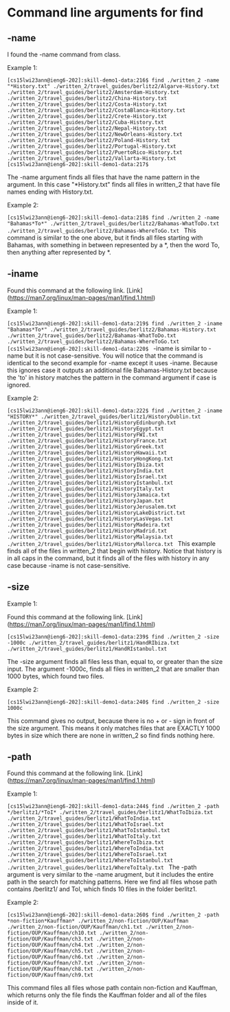 # Command line arguments for find

## -name

I found the -name command from class.

Example 1:

`[cs15lwi23ann@ieng6-202]:skill-demo1-data:216$ find ./written_2 -name "*History.txt"
./written_2/travel_guides/berlitz2/Algarve-History.txt
./written_2/travel_guides/berlitz2/Amsterdam-History.txt
./written_2/travel_guides/berlitz2/China-History.txt
./written_2/travel_guides/berlitz2/Costa-History.txt
./written_2/travel_guides/berlitz2/CostaBlanca-History.txt
./written_2/travel_guides/berlitz2/Crete-History.txt
./written_2/travel_guides/berlitz2/Cuba-History.txt
./written_2/travel_guides/berlitz2/Nepal-History.txt
./written_2/travel_guides/berlitz2/NewOrleans-History.txt
./written_2/travel_guides/berlitz2/Poland-History.txt
./written_2/travel_guides/berlitz2/Portugal-History.txt
./written_2/travel_guides/berlitz2/PuertoRico-History.txt
./written_2/travel_guides/berlitz2/Vallarta-History.txt
[cs15lwi23ann@ieng6-202]:skill-demo1-data:217$
`

The -name argument finds all files that have the name pattern in the argument. In this case "*History.txt" finds all files in written_2 that have file names ending with History.txt.

Example 2:

`[cs15lwi23ann@ieng6-202]:skill-demo1-data:218$ find ./written_2 -name "Bahamas*To*"
./written_2/travel_guides/berlitz2/Bahamas-WhatToDo.txt
./written_2/travel_guides/berlitz2/Bahamas-WhereToGo.txt
`
This command is similar to the one above, but it finds all files starting with Bahamas, with something in between represented by a *, then the word To, then anything after represented by *.

## -iname

Found this command at the following link.
[Link] (https://man7.org/linux/man-pages/man1/find.1.html)

Example 1:

`[cs15lwi23ann@ieng6-202]:skill-demo1-data:219$ find ./written_2 -iname "Bahamas*To*"
./written_2/travel_guides/berlitz2/Bahamas-History.txt
./written_2/travel_guides/berlitz2/Bahamas-WhatToDo.txt
./written_2/travel_guides/berlitz2/Bahamas-WhereToGo.txt
[cs15lwi23ann@ieng6-202]:skill-demo1-data:220$
`
-iname is similar to -name but it is not case-sensitive. You will notice that the command is identical to the second example for -name except it uses -iname. Because this ignores case it outputs an additional file Bahamas-History.txt because the 'to' in history matches the pattern in the command argument if case is ignored.

Example 2:

`[cs15lwi23ann@ieng6-202]:skill-demo1-data:222$ find ./written_2 -iname "HISTORY*"
./written_2/travel_guides/berlitz1/HistoryDublin.txt
./written_2/travel_guides/berlitz1/HistoryEdinburgh.txt
./written_2/travel_guides/berlitz1/HistoryEgypt.txt
./written_2/travel_guides/berlitz1/HistoryFWI.txt
./written_2/travel_guides/berlitz1/HistoryFrance.txt
./written_2/travel_guides/berlitz1/HistoryGreek.txt
./written_2/travel_guides/berlitz1/HistoryHawaii.txt
./written_2/travel_guides/berlitz1/HistoryHongKong.txt
./written_2/travel_guides/berlitz1/HistoryIbiza.txt
./written_2/travel_guides/berlitz1/HistoryIndia.txt
./written_2/travel_guides/berlitz1/HistoryIsrael.txt
./written_2/travel_guides/berlitz1/HistoryIstanbul.txt
./written_2/travel_guides/berlitz1/HistoryItaly.txt
./written_2/travel_guides/berlitz1/HistoryJamaica.txt
./written_2/travel_guides/berlitz1/HistoryJapan.txt
./written_2/travel_guides/berlitz1/HistoryJerusalem.txt
./written_2/travel_guides/berlitz1/HistoryLakeDistrict.txt
./written_2/travel_guides/berlitz1/HistoryLasVegas.txt
./written_2/travel_guides/berlitz1/HistoryMadeira.txt
./written_2/travel_guides/berlitz1/HistoryMadrid.txt
./written_2/travel_guides/berlitz1/HistoryMalaysia.txt
./written_2/travel_guides/berlitz1/HistoryMallorca.txt
`
This example finds all of the files in written_2 that begin with history. Notice that history is in all caps in the command, but it finds all of the files with history in any case because -iname is not case-sensitive.

## -size

Example 1:

Found this command at the following link.
[Link] (https://man7.org/linux/man-pages/man1/find.1.html)

`[cs15lwi23ann@ieng6-202]:skill-demo1-data:239$ find ./written_2 -size -1000c
./written_2/travel_guides/berlitz1/HandRIbiza.txt
./written_2/travel_guides/berlitz1/HandRIstanbul.txt
`

The -size argument finds all files less than, equal to, or greater than the size input. The argument -1000c, finds all files in written_2 that are smaller than 1000 bytes, which found two files.

Example 2:

`[cs15lwi23ann@ieng6-202]:skill-demo1-data:240$ find ./written_2 -size 1000c`

This command gives no output, because there is no + or - sign in front of the size argument. This means it only matches files that are EXACTLY 1000 bytes in size which there are none in written_2 so find finds nothing here.

## -path

Found this command at the following link.
[Link] (https://man7.org/linux/man-pages/man1/find.1.html)

Example 1:

`[cs15lwi23ann@ieng6-202]:skill-demo1-data:244$ find ./written_2 -path */berlitz1/*ToI*
./written_2/travel_guides/berlitz1/WhatToIbiza.txt
./written_2/travel_guides/berlitz1/WhatToIndia.txt
./written_2/travel_guides/berlitz1/WhatToIsrael.txt
./written_2/travel_guides/berlitz1/WhatToIstanbul.txt
./written_2/travel_guides/berlitz1/WhatToItaly.txt
./written_2/travel_guides/berlitz1/WhereToIbiza.txt
./written_2/travel_guides/berlitz1/WhereToIndia.txt
./written_2/travel_guides/berlitz1/WhereToIsrael.txt
./written_2/travel_guides/berlitz1/WhereToIstanbul.txt
./written_2/travel_guides/berlitz1/WhereToItaly.txt
`
The -path argument is very similar to the -name arugment, but it includes the entire path in the search for matching patterns. Here we find all files whose path contains /berlitz1/ and ToI, which finds 10 files in the folder berlitz1.

Example 2:

`[cs15lwi23ann@ieng6-202]:skill-demo1-data:260$ find ./written_2 -path *non-fiction*Kauffman*
./written_2/non-fiction/OUP/Kauffman
./written_2/non-fiction/OUP/Kauffman/ch1.txt
./written_2/non-fiction/OUP/Kauffman/ch10.txt
./written_2/non-fiction/OUP/Kauffman/ch3.txt
./written_2/non-fiction/OUP/Kauffman/ch4.txt
./written_2/non-fiction/OUP/Kauffman/ch5.txt
./written_2/non-fiction/OUP/Kauffman/ch6.txt
./written_2/non-fiction/OUP/Kauffman/ch7.txt
./written_2/non-fiction/OUP/Kauffman/ch8.txt
./written_2/non-fiction/OUP/Kauffman/ch9.txt`

This command files all files whose path contain non-fiction and Kauffman, which returns only the file finds the Kauffman folder and all of the files inside of it.

